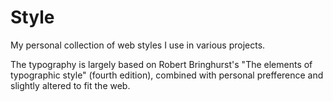 # Style

My personal collection of web styles I use in various projects.

The typography is largely based on Robert Bringhurst's "The elements of
typographic style" (fourth edition), combined with personal prefference
and slightly altered to fit the web.
